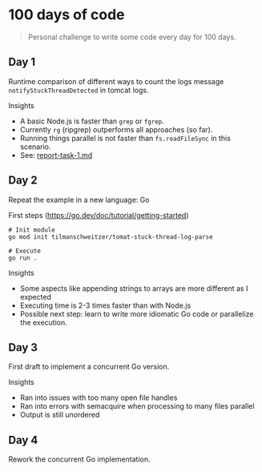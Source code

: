 # 100 days of code

> Personal challenge to write some code every day for 100 days.

## Day 1

Runtime comparison of different ways to count the logs message `notifyStuckThreadDetected` in tomcat logs.

Insights

* A basic Node.js is faster than `grep` or `fgrep`.
* Currently `rg` (ripgrep) outperforms all approaches (so far). 
* Running things parallel is not faster than `fs.readFileSync` in this scenario.
* See: [report-task-1.md](tomat-stuck-thread-log-parser/report-task-1.md)

 
## Day 2

Repeat the example in a new language: Go

First steps (https://go.dev/doc/tutorial/getting-started)

    # Init module
    go mod init tilmanschweitzer/tomat-stuck-thread-log-parse

    # Execute
    go run .

Insights

* Some aspects like appending strings to arrays are more different as I expected
* Executing time is 2-3 times faster than with Node.js
* Possible next step: learn to write more idiomatic Go code or parallelize the execution.


## Day 3

First draft to implement a concurrent Go version.

Insights

* Ran into issues with too many open file handles
* Ran into errors with semacquire when processing to many files parallel
* Output is still unordered

## Day 4

Rework the concurrent Go implementation.
